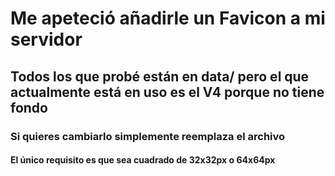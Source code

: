 # Me apeteció añadirle un Favicon a mi servidor
## Todos los que probé están en data/ pero el que actualmente está en uso es el V4 porque no tiene fondo
### Si quieres cambiarlo simplemente reemplaza el archivo
#### El único requisito es que sea cuadrado de 32x32px o 64x64px

